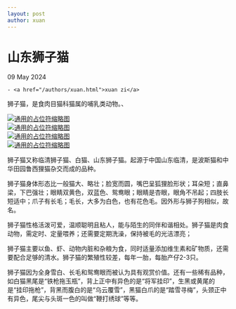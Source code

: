 ```yaml
---
layout: post
author: xuan
---
```

<h1>山东狮子猫</h1>

<p>
  09 May 2024
  
  
    - <a href="/authors/xuan.html">xuan zi</a>
  
</p>

<p>狮子猫，是食肉目猫科猫属的哺乳类动物。、</p>
<head>
	<meta charset="utf-8" /> 
    <title>Bootstrap 实例 - 缩略图</title>
	<link rel="stylesheet" href="https://cdn.staticfile.net/twitter-bootstrap/3.3.7/css/bootstrap.min.css" />
	<script src="https://cdn.staticfile.net/jquery/2.1.1/jquery.min.js"></script>
	<script src="https://cdn.staticfile.net/twitter-bootstrap/3.3.7/js/bootstrap.min.js"></script>
</head>
<body>

<div class="row">
    <div class="col-sm-6 col-md-3">
        <a href="#" class="thumbnail">
            <img src="https://th.bing.com/th/id/OIP.CmJmQgra6ZHSRIZzR9WmHAHaE7?w=275&amp;h=182&amp;c=7&amp;r=0&amp;o=5&amp;dpr=1.3&amp;pid=1.7" alt="通用的占位符缩略图" />
        </a>
    </div>
    <div class="col-sm-6 col-md-3">
        <a href="#" class="thumbnail">
            <img src="https://th.bing.com/th/id/OIP.EXNNataRWNwA24kF1WPBEAHaEn?w=292&amp;h=182&amp;c=7&amp;r=0&amp;o=5&amp;dpr=1.3&amp;pid=1.7" alt="通用的占位符缩略图" />
        </a>
    </div>
    <div class="col-sm-6 col-md-3">
        <a href="#" class="thumbnail">
            <img src="https://th.bing.com/th/id/OIP.kmNlYJJ3OB8BjvMF7cxobgHaE6?w=278&amp;h=184&amp;c=7&amp;r=0&amp;o=5&amp;dpr=1.3&amp;pid=1.7" alt="通用的占位符缩略图" />
        </a>
    </div>
    <div class="col-sm-6 col-md-3">
        <a href="#" class="thumbnail">
            <img src="https://th.bing.com/th/id/OIP.YzN7tUrC9zOh29PQnB60GgHaGq?w=197&amp;h=180&amp;c=7&amp;r=0&amp;o=5&amp;dpr=1.3&amp;pid=1.7" alt="通用的占位符缩略图" />
        </a>
    </div>
</div>
<p>狮子猫又称临清狮子猫、白猫、山东狮子猫。起源于中国山东临清，是波斯猫和中华田园鲁西狸猫杂交而成的品种。</p>
<p>狮子猫身体形态比一般猫大、略壮；脸宽而圆，嘴巴呈狐狸脸形状；耳朵短；直鼻梁，下巴强壮；眼睛双黄色，双蓝色、鸳鸯眼；眼睛是杏眼，眼角不吊起；四肢长短适中；爪子有长毛；毛长，大多为白色，也有花色毛。因外形与狮子狗相似，故名。</p>
<p>狮子猫性格活泼可爱，温顺聪明且粘人，能与陌生的同伴和谐相处。狮子猫是肉食动物，需定时、定量喂养；还需要定期洗澡，保持被毛的光洁漂亮；</p>
<p>狮子猫主要以鱼、虾、动物内脏和杂粮为食，同时适量添加维生素和矿物质，还需要配合足够的清水。狮子猫的繁殖性较差，每年一胎，每胎产仔2-3只。</p>
<p>狮子猫因为全身雪白、长毛和鸳鸯眼而被认为具有观赏价值。还有一些稀有品种，如白猫黑尾是“铁枪拖玉瓶”，背上正中有异色的是“将军挂印”，生黑或黄尾的是“挂印拖枪”，背黑而腹白的是“乌云覆雪”，黑猫白爪的是“踏雪寻梅”，头颈正中有异色，尾尖与头斑一色的叫做“鞭打绣球”等等。</p>
